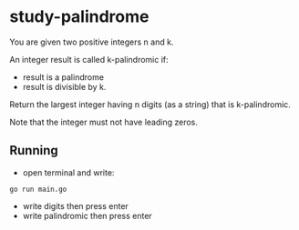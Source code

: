 # study-palindrome
You are given two positive integers n and k.

An integer result is called k-palindromic if:

* result is a palindrome
* result is divisible by k.

Return the largest integer having n digits (as a string) that is k-palindromic.

Note that the integer must not have leading zeros.

## Running


* open terminal and write:
```
go run main.go
```
* write digits then press enter
* write palindromic then press enter
